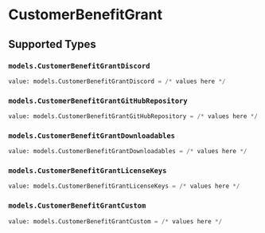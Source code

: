# CustomerBenefitGrant


## Supported Types

### `models.CustomerBenefitGrantDiscord`

```python
value: models.CustomerBenefitGrantDiscord = /* values here */
```

### `models.CustomerBenefitGrantGitHubRepository`

```python
value: models.CustomerBenefitGrantGitHubRepository = /* values here */
```

### `models.CustomerBenefitGrantDownloadables`

```python
value: models.CustomerBenefitGrantDownloadables = /* values here */
```

### `models.CustomerBenefitGrantLicenseKeys`

```python
value: models.CustomerBenefitGrantLicenseKeys = /* values here */
```

### `models.CustomerBenefitGrantCustom`

```python
value: models.CustomerBenefitGrantCustom = /* values here */
```

